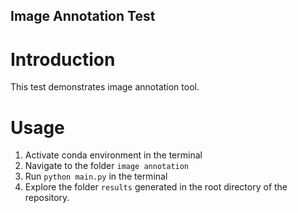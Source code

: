 ## Image Annotation Test

# Introduction

This test demonstrates image annotation tool.

# Usage

1. Activate conda environment in the terminal
2. Navigate to the folder `image annotation`
3. Run `python main.py` in the terminal
4. Explore the folder `results` generated in the root directory of the repository. 

